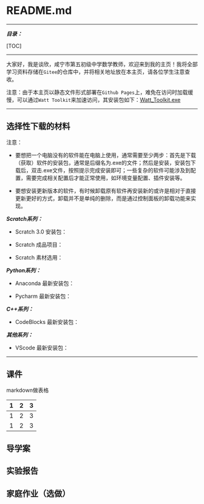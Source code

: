 # README.md

---

***目录：***

[TOC]


---


大家好，我是谈欣，咸宁市第五初级中学数学教师，欢迎来到我的主页！我将全部学习资料存储在`Gitee`的仓库中，并将相关地址放在本主页，请各位学生注意查收。

注意：由于本主页以静态文件形式部署在`Github Pages`上，难免在访问时加载缓慢，可以通过`Watt Toolkit`来加速访问，其安装包如下：[Watt_Toolkit.exe](Watt_Toolkit.exe)

---


## 选择性下载的材料

注意：

- 要想把一个电脑没有的软件能在电脑上使用，通常需要至少两步：首先是下载（获取）软件的安装包，通常是后缀名为.exe的文件；然后是安装，安装包下载后，双击.exe文件，按照提示完成安装即可；一些复杂的软件可能涉及到配置，需要完成相关配置后才能正常使用，如环境变量配置、插件安装等。

- 要想安装更新版本的软件，有时候卸载原有软件再安装新的或许是相对于直接更新更好的方式，卸载并不是单纯的删除，而是通过控制面板的卸载功能来实现。


***Scratch系列：***

- Scratch 3.0 安装包：

- Scratch 成品项目：

- Scratch 素材选用：

***Python系列：***

- Anaconda 最新安装包：

- Pycharm 最新安装包：


***C++系列：***

- CodeBlocks 最新安装包：


***其他系列：***

- VScode 最新安装包：

---

## 课件

markdown做表格

|1|2|3|
|---|---|---|
|1|2|3|
|1|2|3|


## 导学案



## 实验报告



## 家庭作业（选做）

